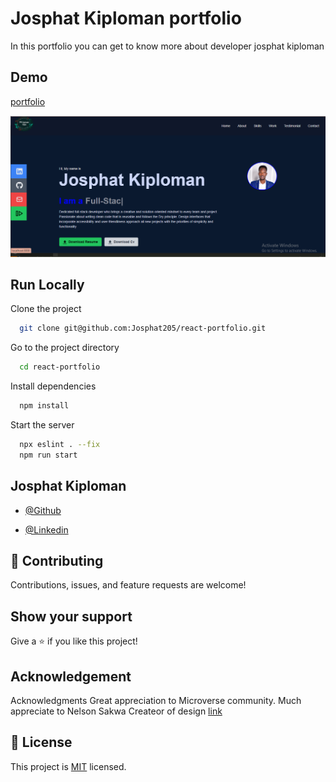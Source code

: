 # Josphat Kiploman portfolio
In this portfolio you can get to know more about developer josphat kiploman


## Demo

[portfolio]()

![Screen-shot](src/assets/screen-shot.png)
## Run Locally

Clone the project

```bash
  git clone git@github.com:Josphat205/react-portfolio.git
```

Go to the project directory

```bash
  cd react-portfolio
```

Install dependencies

```bash
  npm install
```

Start the server

```bash
  npx eslint . --fix
  npm run start
```


## Josphat Kiploman

- [@Github](https://github.com/Josphat205)

- [@Linkedin](https://www.linkedin.com/in/josphat-kiploman-797430236/)




## 🤝 Contributing

Contributions, issues, and feature requests are welcome!

## Show your support

Give a ⭐ if you like this project!

## Acknowledgement
Acknowledgments Great appreciation to Microverse community. Much appreciate to Nelson Sakwa Createor of design [link](https://www.behance.net/gallery/31579789/Ballhead-App-%28Free-PSDs%29)

## 📝 License

This project is [MIT](./MIT.md) licensed.

